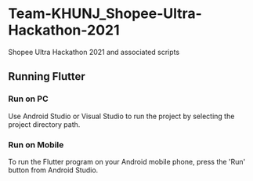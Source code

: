 # Team-KHUNJ_Shopee-Ultra-Hackathon-2021

Shopee Ultra Hackathon 2021 and associated scripts

Running Flutter
---------------------------
### Run on PC
Use Android Studio or Visual Studio to run the project by selecting the project directory path.

### Run on Mobile
To run the Flutter program on your Android mobile phone, press the 'Run' button from Android Studio.

